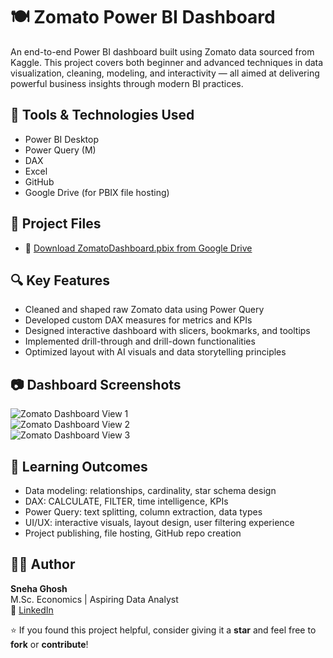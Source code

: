 # 🍽️ Zomato Power BI Dashboard

An end-to-end Power BI dashboard built using Zomato data sourced from Kaggle. This project covers both beginner and advanced techniques in data visualization, cleaning, modeling, and interactivity — all aimed at delivering powerful business insights through modern BI practices.


## 🔧 Tools & Technologies Used
- Power BI Desktop
- Power Query (M)
- DAX
- Excel
- GitHub
- Google Drive (for PBIX file hosting)


## 📁 Project Files
- 🔗 [Download ZomatoDashboard.pbix from Google Drive](https://drive.google.com/file/d/13at3x_Dztv8Xv42JdW7eQt_DLY90-d0p/view?usp=drivesdk)  


## 🔍 Key Features
- Cleaned and shaped raw Zomato data using Power Query
- Developed custom DAX measures for metrics and KPIs
- Designed interactive dashboard with slicers, bookmarks, and tooltips
- Implemented drill-through and drill-down functionalities
- Optimized layout with AI visuals and data storytelling principles


## 📷 Dashboard Screenshots

![Zomato Dashboard View 1](https://github.com/snehez/zomato-powerbi-dashboard/commit/4815)  
![Zomato Dashboard View 2](https://github.com/snehez/zomato-powerbi-dashboard/commit/0d8f9a26d59f4a20560f6c964657da4a52df36b1)  
![Zomato Dashboard View 3](https://github.com/snehez/zomato-powerbi-dashboard/commit/3e162471f96519cee5a15859384ffa59a490e699)


## 🧠 Learning Outcomes
- Data modeling: relationships, cardinality, star schema design
- DAX: CALCULATE, FILTER, time intelligence, KPIs
- Power Query: text splitting, column extraction, data types
- UI/UX: interactive visuals, layout design, user filtering experience
- Project publishing, file hosting, GitHub repo creation


## 🙋‍♀️ Author  
**Sneha Ghosh**  
M.Sc. Economics | Aspiring Data Analyst  
🔗 [LinkedIn](https://www.linkedin.com/in/sneha-ghosh-98aaa9337)


⭐ If you found this project helpful, consider giving it a **star** and feel free to **fork** or **contribute**!
